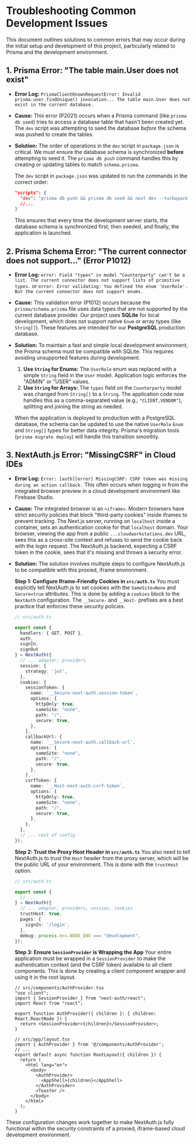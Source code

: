 
# Troubleshooting Common Development Issues

This document outlines solutions to common errors that may occur during the initial setup and development of this project, particularly related to Prisma and the development environment.

## 1. Prisma Error: "The table main.User does not exist"

- **Error Log:** `PrismaClientKnownRequestError: Invalid prisma.user.findUnique() invocation... The table main.User does not exist in the current database.`

- **Cause:** This error (P2021) occurs when a Prisma command (like `prisma db seed`) tries to access a database table that hasn't been created yet. The `dev` script was attempting to seed the database *before* the schema was pushed to create the tables.

- **Solution:** The order of operations in the `dev` script in `package.json` is critical. We must ensure the database schema is synchronized **before** attempting to seed it. The `prisma db push` command handles this by creating or updating tables to match `schema.prisma`.

  The `dev` script in `package.json` was updated to run the commands in the correct order:

  ```json
  "scripts": {
    "dev": "prisma db push && prisma db seed && next dev --turbopack -p 9002",
    //...
  }
  ```

  This ensures that every time the development server starts, the database schema is synchronized first, then seeded, and finally, the application is launched.

## 2. Prisma Schema Error: "The current connector does not support..." (Error P1012)

- **Error Log:** `error: Field "types" in model "Counterparty" can't be a list. The current connector does not support lists of primitive types.` or `error: Error validating: You defined the enum 'UserRole'. But the current connector does not support enums.`

- **Cause:** This validation error (P1012) occurs because the `prisma/schema.prisma` file uses data types that are not supported by the current database provider. Our project uses **SQLite** for local development, which does not support native `Enum` or array types (like `String[]`). These features are intended for our **PostgreSQL** production database.

- **Solution:** To maintain a fast and simple local development environment, the Prisma schema must be compatible with SQLite. This requires avoiding unsupported features during development.

  1.  **Use `String` for Enums:** The `UserRole` enum was replaced with a simple `String` field in the `User` model. Application logic enforces the "ADMIN" or "USER" values.
  2.  **Use `String` for Arrays:** The `types` field on the `Counterparty` model was changed from `String[]` to a `String`. The application code now handles this as a comma-separated value (e.g., `"CLIENT,VENDOR"`), splitting and joining the string as needed.

  When the application is deployed to production with a PostgreSQL database, the schema can be updated to use the native `UserRole` `Enum` and `String[]` types for better data integrity. Prisma's migration tools (`prisma migrate deploy`) will handle this transition smoothly.

## 3. NextAuth.js Error: "MissingCSRF" in Cloud IDEs

- **Error Log:** `Error: [auth][error] MissingCSRF: CSRF token was missing during an action callback.` This often occurs when logging in from the integrated browser preview in a cloud development environment like Firebase Studio.

- **Cause:** The integrated browser is an `<iframe>`. Modern browsers have strict security policies that block "third-party cookies" inside iframes to prevent tracking. The Next.js server, running on `localhost` inside a container, sets an authentication cookie for that `localhost` domain. Your browser, viewing the app from a public `...cloudworkstations.dev` URL, sees this as a cross-site context and refuses to send the cookie back with the login request. The NextAuth.js backend, expecting a CSRF token in the cookie, sees that it's missing and throws a security error.

- **Solution:** The solution involves multiple steps to configure NextAuth.js to be compatible with this proxied, iframe environment.

  **Step 1: Configure Iframe-Friendly Cookies in `src/auth.ts`**
  You must explicitly tell NextAuth.js to set cookies with the `SameSite=None` and `Secure=true` attributes. This is done by adding a `cookies` block to the `NextAuth` configuration. The `__Secure-` and `__Host-` prefixes are a best practice that enforces these security policies.

  ```typescript
  // src/auth.ts

  export const {
    handlers: { GET, POST },
    auth,
    signIn,
    signOut
  } = NextAuth({
    // ... adapter, providers
    session: {
      strategy: 'jwt',
    },
    cookies: {
      sessionToken: {
        name: `__Secure-next-auth.session-token`,
        options: {
          httpOnly: true,
          sameSite: "none",
          path: "/",
          secure: true,
        },
      },
      callbackUrl: {
        name: `__Secure-next-auth.callback-url`,
        options: {
          sameSite: "none",
          path: "/",
          secure: true,
        },
      },
      csrfToken: {
        name: `__Host-next-auth.csrf-token`,
        options: {
          httpOnly: true,
          sameSite: "none",
          path: "/",
          secure: true,
        },
      },
    },
    // ... rest of config
  });
  ```
  
  **Step 2: Trust the Proxy Host Header in `src/auth.ts`**
  You also need to tell NextAuth.js to trust the `Host` header from the proxy server, which will be the public URL of your environment. This is done with the `trustHost` option.

  ```typescript
  // src/auth.ts
  
  export const {
    // ...
  } = NextAuth({
    // ... adapter, providers, session, cookies
    trustHost: true,
    pages: {
      signIn: '/login',
    },
    debug: process.env.NODE_ENV === "development",
  });
  ```

  **Step 3: Ensure `SessionProvider` is Wrapping the App**
  Your entire application must be wrapped in a `SessionProvider` to make the authentication context (and the CSRF token) available to all client components. This is done by creating a client component wrapper and using it in the root layout.

  ```tsx
  // src/components/AuthProvider.tsx
  "use client";
  import { SessionProvider } from "next-auth/react";
  import React from "react";

  export function AuthProvider({ children }: { children: React.ReactNode }) {
    return <SessionProvider>{children}</SessionProvider>;
  }
  ```

  ```tsx
  // src/app/layout.tsx
  import { AuthProvider } from '@/components/AuthProvider';
  // ...
  export default async function RootLayout({ children }) {
    return (
      <html lang="en">
        <body>
          <AuthProvider>
            <AppShell>{children}</AppShell>
          </AuthProvider>
          <Toaster />
        </body>
      </html>
    );
  }
  ```
  
These configuration changes work together to make NextAuth.js fully functional within the security constraints of a proxied, iframe-based cloud development environment.
